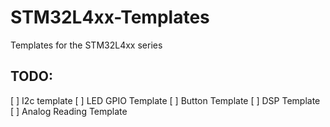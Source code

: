 # STM32L4xx-Templates
Templates for the STM32L4xx series

## TODO:

[ ] I2c template
[ ] LED GPIO Template
[ ] Button Template
[ ] DSP Template
[ ] Analog Reading Template
